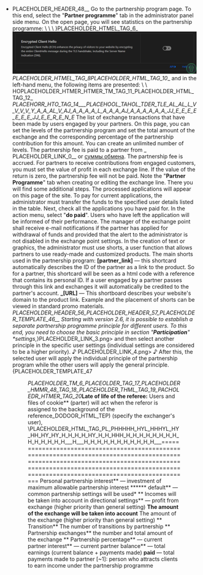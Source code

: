 * PLACEHOLDER_HEADER_48__ Go to the partnership program page. To this end, select the "**Partner programme**" tab in the administrator panel side menu. On the open page, you will see statistics on the partnership programme: \ \ \ }PLACEHOLDER_HTMEL_TAG_6_<img src="../../.GitBook/assets/image (170).png" alt="">_PLACEHOLDER_HTMEL_TAG_8_</figcaption>_PLACEHOLDER_HTML_TAG_10__ and in the left-hand menu, the following items are presented: \ \ HOPLACEHOLDER_HTMER_HTMER_TM_TAG_11_PLACEHOLDER_HTML_TAG_12_<figcaption>_PLACEHORR_HTO_TAG_14___PLACEHOOL_TAHOL_TDER_TLE_AL_AL_L_V_V_V_V_Y_A_A_AL_V_AJ_A_A_A_A_L_A_A_A_AJ_A_A_A_A_A_A_JJ_E_E_E_E_E_E_E_JJ_E_E_R_E_N_E_ The list of exchange transactions that have been made by users engaged by your partners. On this page, you can set the levels of the partnership program and set the total amount of the exchange and the corresponding percentage of the partnership contribution for this amount. You can create an unlimited number of levels. The partnership fee is paid to a partner from _ PLACEHOLDER_LINK_0__ or [суммы обмена](https://premium.GitBook.io/rukovodstvo-polzovatelya/osnovnye-nastroiki/partnerskaya-programma/pribyl-i-partnerskii-procent#otchisleniya-ot-summy-obmena). The partnership fee is accrued. For partners to receive contributions from engaged customers, you must set the value of profit in each exchange line. If the value of the return is zero, the partnership fee will not be paid. Note the "**Partner Programme**" tab when creating or editing the exchange line. There you will find some additional steps. The processed applications will appear on this page of the site. To pay for current applications, the administrator must transfer the funds to the specified user details listed in the table. Next, check all the applications you have paid for. In the action menu, select "**do paid**". Users who have left the application will be informed of their performance. The manager of the exchange point shall receive e-mail notifications if the partner has applied for withdrawal of funds and provided that the alert to the administrator is not disabled in the exchange point settings. In the creation of text or graphics, the administrator must use shorts, a user function that allows partners to use ready-made and customized products. The main shorts used in the partnership program: **\[partner\_link]** — this shortcard automatically describes the ID of the partner as a link to the product. So for a partner, this shortcard will be seen as a html code with a reference that contains its personal ID. If a user engaged by a partner passes through this link and exchanges it will automatically be credited to the partner's account. **_[URL]** — This shortboard describes your website's domain to the product link. Example and the placement of shorts can be viewed in standard promo materials. *PLACEHOLDER_HEADER_56_PLACEHOLDER_HEADER_57_PLACEHOLDER_TEMPLATE_46__ Starting with version 2.6, it is possible to establish a separate partnership programme principle for different users. To this end, you need to choose the basic principle in section "**Participation**" \**settings**,}PLACEHOLDER_LINK_3.png> and then select another principle in the specific user settings (individual settings are considered to be a higher priority). ♪ PLACEHOLDER_LINK_4.png> ♪ After this, the selected user will apply the individual principle of the partnership program while the other users will apply the general principle. {PLACEHOLDER_TEMPLATE_47<figure>_PLACEHOLDER_TM_6_PLACEOLDER_TAG_17_PLACEHOLDER_HMMR_48_TAG_18_PLACEHOLDER_THML_TAG_19_PACHOLEDR_HTMER_TAG_20_**Late of life of the referee:** Users and files of cookie** (parter) will act when the referor is assigned to the background of the reference_DODOOR_HTML_TEP) (specify the exchanger's user), \PLACEHOLDER_HTML_TAG_PL_PHHHHH_HYL_HHHYL_HY_HH_HY_HY_H_H_H_H_HY_H_H_HHH_H_H_H_H_H_H_H_H_H_H_H_H_H_H___H___H_H_H_H_H_H_H_H_H_H_H___=============================================================================================================================================================================================================================== Personal partnership interest** — investment of maximum allowable partnership interest ****** default** — common partnership settings will be used* ** Incomes will be taken into account in directional settings** — profit from exchange (higher priority than general setting) **The amount of the exchange will be taken into account** The amount of the exchange (higher priority than general setting) ** Transition** The number of transitions by partnership ** Partnership exchanges** the number and total amount of the exchange ** Partnership percentage** — current partner interest** — current partner balance** — total earnings (current balance + payments made) **paid** — total payments made to partner [~1]: person who attracts clients to earn income under the partnership programme
